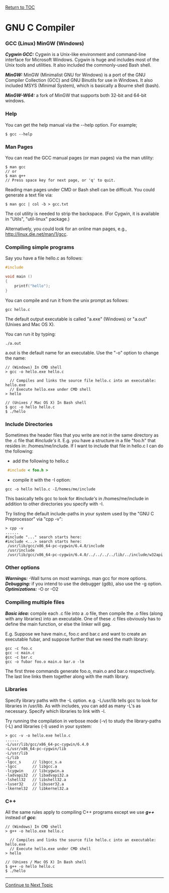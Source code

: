<a href="https://github.com/CyberTrainingUSAF/05-C-Programming/blob/master/00-Table-of-Contents.md" > Return to TOC </a>

# GNU C Compiler

### GCC (Linux)      MinGW (Windows)

***Cygwin GCC:*** Cygwin is a Unix-like environment and command-line interface for Microsoft Windows. Cygwin is huge and includes most of the Unix tools and utilities. It also included the commonly-used Bash shell.

***MinGW:*** MinGW (Minimalist GNU for Windows) is a port of the GNU Compiler Collection (GCC) and GNU Binutils for use in Windows. It also included MSYS (Minimal System), which is basically a Bourne shell (bash).

***MinGW-W64:*** a fork of MinGW that supports both 32-bit and 64-bit windows.


### Help
You can get the help manual via the --help option. For example;

```
$ gcc --help
```

### Man Pages
You can read the GCC manual pages (or man pages) via the man utility:

```
$ man gcc
// or
$ man g++
// Press space key for next page, or 'q' to quit.
```

Reading man pages under CMD or Bash shell can be difficult. You could generate a text file via:

```
$ man gcc | col -b > gcc.txt
```

The col utility is needed to strip the backspace. (For Cygwin, it is available in "Utils", "util-linux" package.)

Alternatively, you could look for an online man pages, e.g., http://linux.die.net/man/1/gcc.


### Compiling simple programs

Say you have a file hello.c as follows:

```c
#include 

void main ()
{
    printf("hello");
}
```

You can compile and run it from the unix prompt as follows:

```
gcc hello.c
```

The default output executable is called "a.exe" (Windows) or "a.out" (Unixes and Mac OS X).

 You can run it by typing:

```
./a.out
```

a.out is the default name for an executable. Use the "-o" option to change the name:

```
// (Windows) In CMD shell
> gcc -o hello.exe hello.c

  // Compiles and links the source file hello.c into an executable: hello.exe
  // Execute hello.exe under CMD shell
> hello  

// (Unixes / Mac OS X) In Bash shell
$ gcc -o hello hello.c
$ ./hello
```

### Include Directories

Sometimes the header files that you write are not in the same directory as the .c file that *#include's* it. E.g. you have a structure in a file "foo.h" that resides in: /homes/me/include. If I want to include that file in hello.c I can do the following:

- add the following to hello.c

```c
 #include < foo.h >
```

- compile it with the -I option:

```
gcc -o hello hello.c -I/homes/me/include
```

This basically tells gcc to look for *#include's* in /homes/me/include in addition to other directories you specify with -I.

Try listing the default include-paths in your system used by the "GNU C Preprocessor" via "cpp -v":

```
> cpp -v
......
#include "..." search starts here:
#include <...> search starts here:
 /usr/lib/gcc/x86_64-pc-cygwin/6.4.0/include
 /usr/include
 /usr/lib/gcc/x86_64-pc-cygwin/6.4.0/../../../../lib/../include/w32api
```

### Other options

***Warnings:*** -Wall turns on most warnings. man gcc for more options.  
***Debugging:*** if you intend to use the debugger (gdb), also use the -g option.  
***Optimizations:*** -O or -O2  

### Compiling multiple files

***Basic idea:*** compile each .c file into a .o file, then compile the .o files (along with any libraries) into an executable. One of these .c files obviously has to define the main function, or else the linker will gag.

E.g. Suppose we have main.c, foo.c and bar.c and want to create an executable fubar, and suppose further that we need the math library:

```
gcc -c foo.c
gcc -c main.c
gcc -c bar.c
gcc -o fubar foo.o main.o bar.o -lm
```

The first three commands generate foo.o, main.o and bar.o respectively. The last line links them together along with the math library.

### Libraries

Specify library paths with the -L option. e.g. -L/usr/lib tells gcc to look for libraries in /usr/lib. As with includes, you can add as many -L's as necessary. Specify which libraries to link with -l.

Try running the compilation in verbose mode (-v) to study the library-paths (-L) and libraries (-l) used in your system:

```
> gcc -v -o hello.exe hello.c
......
-L/usr/lib/gcc/x86_64-pc-cygwin/6.4.0
-L/usr/x86_64-pc-cygwin/lib
-L/usr/lib
-L/lib
-lgcc_s     // libgcc_s.a
-lgcc       // libgcc.a
-lcygwin    // libcygwin.a
-ladvapi32  // libadvapi32.a
-lshell32   // libshell32.a
-luser32    // libuser32.a
-lkernel32  // libkernel32.a
```

### C++
All the same rules apply to compiling C++ programs except we use ***g++*** instead of ***gcc***:

```
// (Windows) In CMD shell
> g++ -o hello.exe hello.c

  // Compiles and links the source file hello.c into an executable: hello.exe
  // Execute hello.exe under CMD shell
> hello  

// (Unixes / Mac OS X) In Bash shell
$ g++ -o hello hello.c
$ ./hello
```

---
<a href="https://github.com/CyberTrainingUSAF/05-C-Programming/blob/master/01_Introduction/05_cmake.md" > Continue to Next Topic </a>


